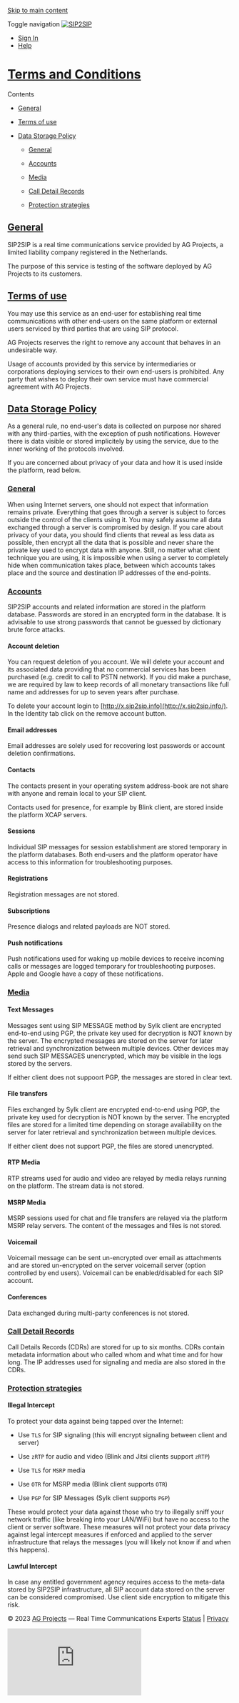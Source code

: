 [Skip to main content](#content)

Toggle navigation [![SIP2SIP](../images/sip2sip.svg)](https://sip2sip.info/)

* [Sign In](https://mdns.sipthor.net/sip_settings.phtml)
* [Help](https://sip2sip.info/help/)

[Terms and Conditions](https://sip2sip.info/privacy/)
=====================================================

Contents

* [General](#general)
    
* [Terms of use](#terms-of-use)
    
* [Data Storage Policy](#data-storage-policy)
    
    * [General](#general-1)
        
    * [Accounts](#accounts)
        
    * [Media](#media)
        
    * [Call Detail Records](#call-detail-records)
        
    * [Protection strategies](#protection-strategies)
        

[General](#toc-entry-1)
-----------------------

SIP2SIP is a real time communications service provided by AG Projects, a limited liability company registered in the Netherlands.

The purpose of this service is testing of the software deployed by AG Projects to its customers.

[Terms of use](#toc-entry-2)
----------------------------

You may use this service as an end-user for establishing real time communications with other end-users on the same platform or external users serviced by third parties that are using SIP protocol.

AG Projects reserves the right to remove any account that behaves in an undesirable way.

Usage of accounts provided by this service by intermediaries or corporations deploying services to their own end-users is prohibited. Any party that wishes to deploy their own service must have commercial agreement with AG Projects.

[Data Storage Policy](#toc-entry-3)
-----------------------------------

As a general rule, no end-user's data is collected on purpose nor shared with any third-parties, with the exception of push notifications. However there is data visible or stored implicitely by using the service, due to the inner working of the protocols involved.

If you are concerned about privacy of your data and how it is used inside the platform, read below.

### [General](#toc-entry-4)

When using Internet servers, one should not expect that information remains private. Everything that goes through a server is subject to forces outside the control of the clients using it. You may safely assume all data exchanged through a server is compromised by design. If you care about privacy of your data, you should find clients that reveal as less data as possible, then encrypt all the data that is possible and never share the private key used to encrypt data with anyone. Still, no matter what client technique you are using, it is impossible when using a server to completely hide when communication takes place, between which accounts takes place and the source and destination IP addresses of the end-points.

### [Accounts](#toc-entry-5)

SIP2SIP accounts and related information are stored in the platform database. Passwords are stored in an encrypted form in the database. It is advisable to use strong passwords that cannot be guessed by dictionary brute force attacks.

#### Account deletion

You can request deletion of you account. We will delete your account and its associated data providing that no commercial services has been purchased (e.g. credit to call to PSTN network). If you did make a purchase, we are required by law to keep records of all monetary transactions like full name and addresses for up to seven years after purchase.

To delete your account login to [http://x.sip2sip.info](http://x.sip2sip.info/). In the Identity tab click on the remove account button.

#### Email addresses

Email addresses are solely used for recovering lost passwords or account deletion confirmations.

#### Contacts

The contacts present in your operating system address-book are not share with anyone and remain local to your SIP client.

Contacts used for presence, for example by Blink client, are stored inside the platform XCAP servers.

#### Sessions

Individual SIP messages for session establishment are stored temporary in the platform databases. Both end-users and the platform operator have access to this information for troubleshooting purposes.

#### Registrations

Registration messages are not stored.

#### Subscriptions

Presence dialogs and related payloads are NOT stored.

#### Push notifications

Push notifications used for waking up mobile devices to receive incoming calls or messages are logged temporary for troubleshooting purposes. Apple and Google have a copy of these notifications.

### [Media](#toc-entry-6)

#### Text Messages

Messages sent using SIP MESSAGE method by Sylk client are encrypted end-to-end using PGP, the private key used for decryption is NOT known by the server. The encrypted messages are stored on the server for later retrieval and synchronization between multiple devices. Other devices may send such SIP MESSAGES unencrypted, which may be visible in the logs stored by the servers.

If either client does not suppoort PGP, the messages are stored in clear text.

#### File transfers

Files exchanged by Sylk client are encrypted end-to-end using PGP, the private key used for decryption is NOT known by the server. The encrypted files are stored for a limited time depending on storage availability on the server for later retrieval and synchronization between multiple devices.

If either client does not support PGP, the files are stored unencrypted.

#### RTP Media

RTP streams used for audio and video are relayed by media relays running on the platform. The stream data is not stored.

#### MSRP Media

MSRP sessions used for chat and file transfers are relayed via the platform MSRP relay servers. The content of the messages and files is not stored.

#### Voicemail

Voicemail message can be sent un-encrypted over email as attachments and are stored un-encrypted on the server voicemail server (option controlled by end users). Voicemail can be enabled/disabled for each SIP account.

#### Conferences

Data exchanged during multi-party conferences is not stored.

### [Call Detail Records](#toc-entry-7)

Call Details Records (CDRs) are stored for up to six months. CDRs contain metadata information about who called whom and what time and for how long. The IP addresses used for signaling and media are also stored in the CDRs.

### [Protection strategies](#toc-entry-8)

#### Illegal Intercept

To protect your data against being tapped over the Internet:

* Use `TLS` for SIP signaling (this will encrypt signaling between client and server)
    
* Use `zRTP` for audio and video (Blink and Jitsi clients support `zRTP`)
    
* Use `TLS` for `MSRP` media
    
* Use `OTR` for MSRP media (Blink client supports `OTR`)
    
* Use `PGP` for SIP Messages (Sylk client supports `PGP`)
    

These would protect your data against those who try to illegally sniff your network traffic (like breaking into your LAN/WiFi) but have no access to the client or server software. These measures will not protect your data privacy against legal intercept measures if enforced and applied to the server infrastructure that relays the messages (you will likely not know if and when this happens).

#### Lawful Intercept

In case any entitled government agency requires access to the meta-data stored by SIP2SIP infrastructure, all SIP account data stored on the server can be considered compromised. Use client side encryption to mitigate this risk.

© 2023 [AG Projects](http://ag-projects.com/) — Real Time Communications Experts [Status](https://sip2sip.info/status/) | [Privacy](https://sip2sip.info/privacy/)

![](https://piwik.ag-projects.com/piwik.php?idsite=33)